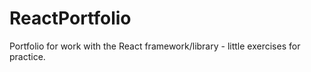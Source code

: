 # ReactPortfolio
Portfolio for work with the React framework/library - little exercises for practice.
